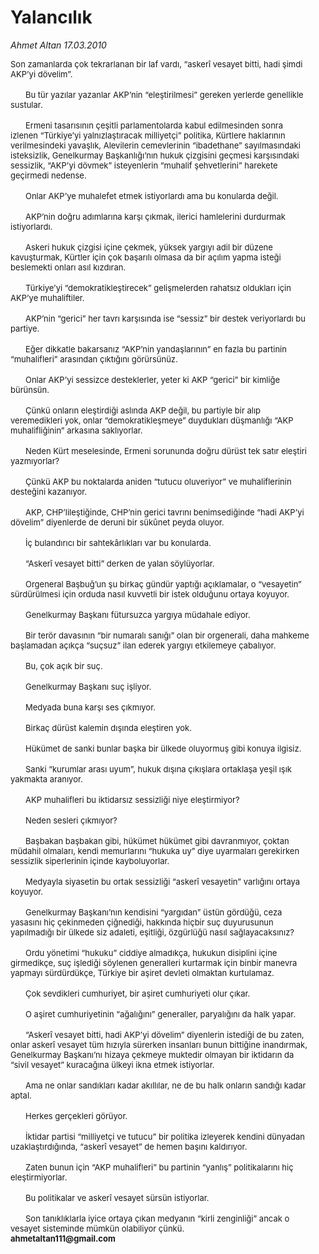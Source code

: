 # Yalancılık

*Ahmet Altan 17.03.2010*

<div class="yazi"><p class="MsoNormal" style="MARGIN: 0cm 19.15pt 0pt 0cm"><font size="2">Son zamanlarda çok tekrarlanan bir laf vardı, “askerî vesayet bitti, hadi şimdi AKP’yi dövelim”.</font></p>
<p class="MsoNormal" style="MARGIN: 0cm 19.15pt 0pt 0cm; TEXT-INDENT: 18pt"><font size="2"></font> </p>
<p class="MsoNormal" style="MARGIN: 0cm 19.15pt 0pt 0cm; TEXT-INDENT: 18pt"><font size="2">Bu tür yazılar yazanlar AKP’nin “eleştirilmesi” gereken yerlerde genellikle sustular.</font></p>
<p class="MsoNormal" style="MARGIN: 0cm 19.15pt 0pt 0cm; TEXT-INDENT: 18pt"><font size="2"></font> </p>
<p class="MsoNormal" style="MARGIN: 0cm 19.15pt 0pt 0cm; TEXT-INDENT: 18pt"><font size="2">Ermeni tasarısının çeşitli parlamentolarda kabul edilmesinden sonra izlenen “Türkiye’yi yalnızlaştıracak milliyetçi” politika, Kürtlere haklarının verilmesindeki yavaşlık, Alevilerin cemevlerinin “ibadethane” sayılmasındaki isteksizlik, Genelkurmay Başkanlığı’nın hukuk çizgisini geçmesi karşısındaki sessizlik, “AKP’yi dövmek” isteyenlerin “muhalif şehvetlerini” harekete geçirmedi nedense.</font></p>
<p class="MsoNormal" style="MARGIN: 0cm 19.15pt 0pt 0cm; TEXT-INDENT: 18pt"><font size="2"></font> </p>
<p class="MsoNormal" style="MARGIN: 0cm 19.15pt 0pt 0cm; TEXT-INDENT: 18pt"><font size="2">Onlar AKP’ye muhalefet etmek istiyorlardı ama bu konularda değil.</font></p>
<p class="MsoNormal" style="MARGIN: 0cm 19.15pt 0pt 0cm; TEXT-INDENT: 18pt"><font size="2"></font> </p>
<p class="MsoNormal" style="MARGIN: 0cm 19.15pt 0pt 0cm; TEXT-INDENT: 18pt"><font size="2">AKP’nin doğru adımlarına karşı çıkmak, ilerici hamlelerini durdurmak istiyorlardı.</font></p>
<p class="MsoNormal" style="MARGIN: 0cm 19.15pt 0pt 0cm; TEXT-INDENT: 18pt"><font size="2"></font> </p>
<p class="MsoNormal" style="MARGIN: 0cm 19.15pt 0pt 0cm; TEXT-INDENT: 18pt"><font size="2">Askeri hukuk çizgisi içine çekmek, yüksek yargıyı adil bir düzene kavuşturmak, Kürtler için çok başarılı olmasa da bir açılım yapma isteği beslemekti onları asıl kızdıran.</font></p>
<p class="MsoNormal" style="MARGIN: 0cm 19.15pt 0pt 0cm; TEXT-INDENT: 18pt"><font size="2"></font> </p>
<p class="MsoNormal" style="MARGIN: 0cm 19.15pt 0pt 0cm; TEXT-INDENT: 18pt"><font size="2">Türkiye’yi “demokratikleştirecek” gelişmelerden rahatsız oldukları için AKP’ye muhaliftiler.</font></p>
<p class="MsoNormal" style="MARGIN: 0cm 19.15pt 0pt 0cm; TEXT-INDENT: 18pt"><font size="2"></font> </p>
<p class="MsoNormal" style="MARGIN: 0cm 19.15pt 0pt 0cm; TEXT-INDENT: 18pt"><font size="2">AKP’nin “gerici” her tavrı karşısında ise “sessiz” bir destek veriyorlardı bu partiye.</font></p>
<p class="MsoNormal" style="MARGIN: 0cm 19.15pt 0pt 0cm; TEXT-INDENT: 18pt"><font size="2"></font> </p>
<p class="MsoNormal" style="MARGIN: 0cm 19.15pt 0pt 0cm; TEXT-INDENT: 18pt"><font size="2">Eğer dikkatle bakarsanız “AKP’nin yandaşlarının” en fazla bu partinin “muhalifleri” arasından çıktığını görürsünüz.</font></p>
<p class="MsoNormal" style="MARGIN: 0cm 19.15pt 0pt 0cm; TEXT-INDENT: 18pt"><font size="2"></font> </p>
<p class="MsoNormal" style="MARGIN: 0cm 19.15pt 0pt 0cm; TEXT-INDENT: 18pt"><font size="2">Onlar AKP’yi sessizce desteklerler, yeter ki AKP “gerici” bir kimliğe bürünsün.</font></p>
<p class="MsoNormal" style="MARGIN: 0cm 19.15pt 0pt 0cm; TEXT-INDENT: 18pt"><font size="2"></font> </p>
<p class="MsoNormal" style="MARGIN: 0cm 19.15pt 0pt 0cm; TEXT-INDENT: 18pt"><font size="2">Çünkü onların eleştirdiği aslında AKP değil, bu partiyle bir alıp veremedikleri yok, onlar “demokratikleşmeye” duydukları düşmanlığı “AKP muhalifliğinin” arkasına saklıyorlar.</font></p>
<p class="MsoNormal" style="MARGIN: 0cm 19.15pt 0pt 0cm; TEXT-INDENT: 18pt"><font size="2"></font> </p>
<p class="MsoNormal" style="MARGIN: 0cm 19.15pt 0pt 0cm; TEXT-INDENT: 18pt"><font size="2">Neden Kürt meselesinde, Ermeni sorununda doğru dürüst tek satır eleştiri yazmıyorlar?</font></p>
<p class="MsoNormal" style="MARGIN: 0cm 19.15pt 0pt 0cm; TEXT-INDENT: 18pt"><font size="2"></font> </p>
<p class="MsoNormal" style="MARGIN: 0cm 19.15pt 0pt 0cm; TEXT-INDENT: 18pt"><font size="2">Çünkü AKP bu noktalarda aniden “tutucu oluveriyor” ve muhaliflerinin desteğini kazanıyor.</font></p>
<p class="MsoNormal" style="MARGIN: 0cm 19.15pt 0pt 0cm; TEXT-INDENT: 18pt"><font size="2"></font> </p>
<p class="MsoNormal" style="MARGIN: 0cm 19.15pt 0pt 0cm; TEXT-INDENT: 18pt"><font size="2">AKP, CHP’lileştiğinde, CHP’nin gerici tavrını benimsediğinde “hadi AKP’yi dövelim” diyenlerde de deruni bir sükûnet peyda oluyor.</font></p>
<p class="MsoNormal" style="MARGIN: 0cm 19.15pt 0pt 0cm; TEXT-INDENT: 18pt"><font size="2"></font> </p>
<p class="MsoNormal" style="MARGIN: 0cm 19.15pt 0pt 0cm; TEXT-INDENT: 18pt"><font size="2">İç bulandırıcı bir sahtekârlıkları var bu konularda.</font></p>
<p class="MsoNormal" style="MARGIN: 0cm 19.15pt 0pt 0cm; TEXT-INDENT: 18pt"><font size="2"></font> </p>
<p class="MsoNormal" style="MARGIN: 0cm 19.15pt 0pt 0cm; TEXT-INDENT: 18pt"><font size="2">“Askerî vesayet bitti” derken de yalan söylüyorlar.</font></p>
<p class="MsoNormal" style="MARGIN: 0cm 19.15pt 0pt 0cm; TEXT-INDENT: 18pt"><font size="2"></font> </p>
<p class="MsoNormal" style="MARGIN: 0cm 19.15pt 0pt 0cm; TEXT-INDENT: 18pt"><font size="2">Orgeneral Başbuğ’un şu birkaç gündür yaptığı açıklamalar, o “vesayetin” sürdürülmesi için orduda nasıl kuvvetli bir istek olduğunu ortaya koyuyor.</font></p>
<p class="MsoNormal" style="MARGIN: 0cm 19.15pt 0pt 0cm; TEXT-INDENT: 18pt"><font size="2"></font> </p>
<p class="MsoNormal" style="MARGIN: 0cm 19.15pt 0pt 0cm; TEXT-INDENT: 18pt"><font size="2">Genelkurmay Başkanı fütursuzca yargıya müdahale ediyor.</font></p>
<p class="MsoNormal" style="MARGIN: 0cm 19.15pt 0pt 0cm; TEXT-INDENT: 18pt"><font size="2"></font> </p>
<p class="MsoNormal" style="MARGIN: 0cm 19.15pt 0pt 0cm; TEXT-INDENT: 18pt"><font size="2">Bir terör davasının “bir numaralı sanığı” olan bir orgenerali, daha mahkeme başlamadan açıkça “suçsuz” ilan ederek yargıyı etkilemeye çabalıyor.</font></p>
<p class="MsoNormal" style="MARGIN: 0cm 19.15pt 0pt 0cm; TEXT-INDENT: 18pt"><font size="2"></font> </p>
<p class="MsoNormal" style="MARGIN: 0cm 19.15pt 0pt 0cm; TEXT-INDENT: 18pt"><font size="2">Bu, çok açık bir suç.</font></p>
<p class="MsoNormal" style="MARGIN: 0cm 19.15pt 0pt 0cm; TEXT-INDENT: 18pt"><font size="2"></font> </p>
<p class="MsoNormal" style="MARGIN: 0cm 19.15pt 0pt 0cm; TEXT-INDENT: 18pt"><font size="2">Genelkurmay Başkanı suç işliyor.</font></p>
<p class="MsoNormal" style="MARGIN: 0cm 19.15pt 0pt 0cm; TEXT-INDENT: 18pt"><font size="2"></font> </p>
<p class="MsoNormal" style="MARGIN: 0cm 19.15pt 0pt 0cm; TEXT-INDENT: 18pt"><font size="2">Medyada buna karşı ses çıkmıyor.</font></p>
<p class="MsoNormal" style="MARGIN: 0cm 19.15pt 0pt 0cm; TEXT-INDENT: 18pt"><font size="2"></font> </p>
<p class="MsoNormal" style="MARGIN: 0cm 19.15pt 0pt 0cm; TEXT-INDENT: 18pt"><font size="2">Birkaç dürüst kalemin dışında eleştiren yok.</font></p>
<p class="MsoNormal" style="MARGIN: 0cm 19.15pt 0pt 0cm; TEXT-INDENT: 18pt"><font size="2"></font> </p>
<p class="MsoNormal" style="MARGIN: 0cm 19.15pt 0pt 0cm; TEXT-INDENT: 18pt"><font size="2">Hükümet de sanki bunlar başka bir ülkede oluyormuş gibi konuya ilgisiz.</font></p>
<p class="MsoNormal" style="MARGIN: 0cm 19.15pt 0pt 0cm; TEXT-INDENT: 18pt"><font size="2"></font> </p>
<p class="MsoNormal" style="MARGIN: 0cm 19.15pt 0pt 0cm; TEXT-INDENT: 18pt"><font size="2">Sanki “kurumlar arası uyum”, hukuk dışına çıkışlara ortaklaşa yeşil ışık yakmakta aranıyor.</font></p>
<p class="MsoNormal" style="MARGIN: 0cm 19.15pt 0pt 0cm; TEXT-INDENT: 18pt"><font size="2"></font> </p>
<p class="MsoNormal" style="MARGIN: 0cm 19.15pt 0pt 0cm; TEXT-INDENT: 18pt"><font size="2">AKP muhalifleri bu iktidarsız sessizliği niye eleştirmiyor?</font></p>
<p class="MsoNormal" style="MARGIN: 0cm 19.15pt 0pt 0cm; TEXT-INDENT: 18pt"><font size="2"></font> </p>
<p class="MsoNormal" style="MARGIN: 0cm 19.15pt 0pt 0cm; TEXT-INDENT: 18pt"><font size="2">Neden sesleri çıkmıyor?</font></p>
<p class="MsoNormal" style="MARGIN: 0cm 19.15pt 0pt 0cm; TEXT-INDENT: 18pt"><font size="2"></font> </p>
<p class="MsoNormal" style="MARGIN: 0cm 19.15pt 0pt 0cm; TEXT-INDENT: 18pt"><font size="2">Başbakan başbakan gibi, hükümet hükümet gibi davranmıyor, çoktan müdahil olmaları, kendi memurlarını “hukuka uy” diye uyarmaları gerekirken sessizlik siperlerinin içinde kayboluyorlar.</font></p>
<p class="MsoNormal" style="MARGIN: 0cm 19.15pt 0pt 0cm; TEXT-INDENT: 18pt"><font size="2"></font> </p>
<p class="MsoNormal" style="MARGIN: 0cm 19.15pt 0pt 0cm; TEXT-INDENT: 18pt"><font size="2">Medyayla siyasetin bu ortak sessizliği “askerî vesayetin” varlığını ortaya koyuyor.</font></p>
<p class="MsoNormal" style="MARGIN: 0cm 19.15pt 0pt 0cm; TEXT-INDENT: 18pt"><font size="2"></font> </p>
<p class="MsoNormal" style="MARGIN: 0cm 19.15pt 0pt 0cm; TEXT-INDENT: 18pt"><font size="2">Genelkurmay Başkanı’nın kendisini “yargıdan” üstün gördüğü, ceza yasasını hiç çekinmeden çiğnediği, hakkında hiçbir suç duyurusunun yapılmadığı bir ülkede siz adaleti, eşitliği, özgürlüğü nasıl sağlayacaksınız?</font></p>
<p class="MsoNormal" style="MARGIN: 0cm 19.15pt 0pt 0cm; TEXT-INDENT: 18pt"><font size="2"></font> </p>
<p class="MsoNormal" style="MARGIN: 0cm 19.15pt 0pt 0cm; TEXT-INDENT: 18pt"><font size="2">Ordu yönetimi “hukuku” ciddiye almadıkça, hukukun disiplini içine girmedikçe, suç işlediği söylenen generalleri kurtarmak için binbir manevra yapmayı sürdürdükçe, Türkiye bir aşiret devleti olmaktan kurtulamaz.</font></p>
<p class="MsoNormal" style="MARGIN: 0cm 19.15pt 0pt 0cm; TEXT-INDENT: 18pt"><font size="2"></font> </p>
<p class="MsoNormal" style="MARGIN: 0cm 19.15pt 0pt 0cm; TEXT-INDENT: 18pt"><font size="2">Çok sevdikleri cumhuriyet, bir aşiret cumhuriyeti olur çıkar.</font></p>
<p class="MsoNormal" style="MARGIN: 0cm 19.15pt 0pt 0cm; TEXT-INDENT: 18pt"><font size="2"></font> </p>
<p class="MsoNormal" style="MARGIN: 0cm 19.15pt 0pt 0cm; TEXT-INDENT: 18pt"><font size="2">O aşiret cumhuriyetinin “ağalığını” generaller, paryalığını da halk yapar.</font></p>
<p class="MsoNormal" style="MARGIN: 0cm 19.15pt 0pt 0cm; TEXT-INDENT: 18pt"><font size="2"></font> </p>
<p class="MsoNormal" style="MARGIN: 0cm 19.15pt 0pt 0cm; TEXT-INDENT: 18pt"><font size="2">“Askerî vesayet bitti, hadi AKP’yi dövelim” diyenlerin istediği de bu zaten, onlar askerî vesayet tüm hızıy</font><font size="2">la sürerken insanları bunun bittiğine inandırmak, Genelkurmay Başkanı’nı hizaya çekmeye muktedir olmayan bir iktidarın da “sivil vesayet” kuracağına ülkeyi ikna etmek istiyorlar.</font></p>
<p class="MsoNormal" style="MARGIN: 0cm 19.15pt 0pt 0cm; TEXT-INDENT: 18pt"><font size="2"></font> </p>
<p class="MsoNormal" style="MARGIN: 0cm 19.15pt 0pt 0cm; TEXT-INDENT: 18pt"><font size="2">Ama ne onlar sandıkları kadar akıllılar, ne de bu halk onların sandığı kadar aptal.</font></p>
<p class="MsoNormal" style="MARGIN: 0cm 19.15pt 0pt 0cm; TEXT-INDENT: 18pt"><font size="2"></font> </p>
<p class="MsoNormal" style="MARGIN: 0cm 19.15pt 0pt 0cm; TEXT-INDENT: 18pt"><font size="2">Herkes gerçekleri görüyor.</font></p>
<p class="MsoNormal" style="MARGIN: 0cm 19.15pt 0pt 0cm; TEXT-INDENT: 18pt"><font size="2"></font> </p>
<p class="MsoNormal" style="MARGIN: 0cm 19.15pt 0pt 0cm; TEXT-INDENT: 18pt"><font size="2">İktidar partisi “milliyetçi ve tutucu” bir politika izleyerek kendini dünyadan uzaklaştırdığında, “askerî vesayet” de hemen başını kaldırıyor.</font></p>
<p class="MsoNormal" style="MARGIN: 0cm 19.15pt 0pt 0cm; TEXT-INDENT: 18pt"><font size="2"></font> </p>
<p class="MsoNormal" style="MARGIN: 0cm 19.15pt 0pt 0cm; TEXT-INDENT: 18pt"><font size="2">Zaten bunun için “AKP muhalifleri” bu partinin “yanlış” politikalarını hiç eleştirmiyorlar.</font></p>
<p class="MsoNormal" style="MARGIN: 0cm 19.15pt 0pt 0cm; TEXT-INDENT: 18pt"><font size="2"></font> </p>
<p class="MsoNormal" style="MARGIN: 0cm 19.15pt 0pt 0cm; TEXT-INDENT: 18pt"><font size="2">Bu politikalar ve askerî vesayet sürsün istiyorlar.</font></p>
<p class="MsoNormal" style="MARGIN: 0cm 19.15pt 0pt 0cm; TEXT-INDENT: 18pt; mso-pagination: none; tab-stops: 28.3pt 56.65pt 85.0pt 113.35pt 141.6pt 170.05pt 198.4pt 226.75pt 255.1pt 283.2pt 311.8pt 340.15pt; mso-layout-grid-align: none"><font size="2"></font> </p>
<p class="MsoNormal" style="MARGIN: 0cm 19.15pt 0pt 0cm; TEXT-INDENT: 18pt; mso-pagination: none; tab-stops: 28.3pt 56.65pt 85.0pt 113.35pt 141.6pt 170.05pt 198.4pt 226.75pt 255.1pt 283.2pt 311.8pt 340.15pt; mso-layout-grid-align: none"><font size="2">Son tanıklıklarla iyice ortaya çıkan medyanın “kirli zenginliği” ancak o vesayet sisteminde mümkün olabiliyor çünkü.</font></p>
<p class="MsoNormal" style="MARGIN: 0cm 19.15pt 0pt 0cm; tab-stops: 35.4pt 70.8pt 106.2pt 141.6pt 177.0pt 212.4pt 247.8pt 283.2pt 318.6pt 354.0pt 389.4pt 424.8pt 460.2pt 495.6pt; mso-layout-grid-align: none"><b><font size="2">ahmetaltan111@gmail.com<?xml:namespace prefix = o ns = "urn:schemas-microsoft-com:office:office" /><o:p></o:p></font></b></p>
</div>

